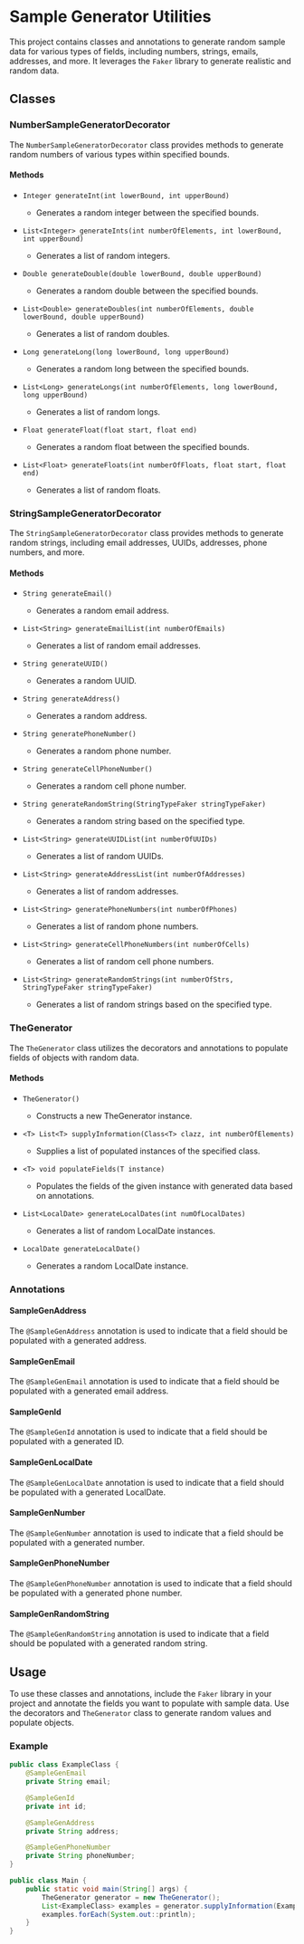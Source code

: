 # Sample Generator Utilities

This project contains classes and annotations to generate random sample data for various types of fields, including numbers, strings, emails, addresses, and more. It leverages the `Faker` library to generate realistic and random data.

## Classes

### NumberSampleGeneratorDecorator

The `NumberSampleGeneratorDecorator` class provides methods to generate random numbers of various types within specified bounds.

#### Methods

- `Integer generateInt(int lowerBound, int upperBound)`
    - Generates a random integer between the specified bounds.

- `List<Integer> generateInts(int numberOfElements, int lowerBound, int upperBound)`
    - Generates a list of random integers.

- `Double generateDouble(double lowerBound, double upperBound)`
    - Generates a random double between the specified bounds.

- `List<Double> generateDoubles(int numberOfElements, double lowerBound, double upperBound)`
    - Generates a list of random doubles.

- `Long generateLong(long lowerBound, long upperBound)`
    - Generates a random long between the specified bounds.

- `List<Long> generateLongs(int numberOfElements, long lowerBound, long upperBound)`
    - Generates a list of random longs.

- `Float generateFloat(float start, float end)`
    - Generates a random float between the specified bounds.

- `List<Float> generateFloats(int numberOfFloats, float start, float end)`
    - Generates a list of random floats.

### StringSampleGeneratorDecorator

The `StringSampleGeneratorDecorator` class provides methods to generate random strings, including email addresses, UUIDs, addresses, phone numbers, and more.

#### Methods

- `String generateEmail()`
    - Generates a random email address.

- `List<String> generateEmailList(int numberOfEmails)`
    - Generates a list of random email addresses.

- `String generateUUID()`
    - Generates a random UUID.

- `String generateAddress()`
    - Generates a random address.

- `String generatePhoneNumber()`
    - Generates a random phone number.

- `String generateCellPhoneNumber()`
    - Generates a random cell phone number.

- `String generateRandomString(StringTypeFaker stringTypeFaker)`
    - Generates a random string based on the specified type.

- `List<String> generateUUIDList(int numberOfUUIDs)`
    - Generates a list of random UUIDs.

- `List<String> generateAddressList(int numberOfAddresses)`
    - Generates a list of random addresses.

- `List<String> generatePhoneNumbers(int numberOfPhones)`
    - Generates a list of random phone numbers.

- `List<String> generateCellPhoneNumbers(int numberOfCells)`
    - Generates a list of random cell phone numbers.

- `List<String> generateRandomStrings(int numberOfStrs, StringTypeFaker stringTypeFaker)`
    - Generates a list of random strings based on the specified type.

### TheGenerator

The `TheGenerator` class utilizes the decorators and annotations to populate fields of objects with random data.

#### Methods

- `TheGenerator()`
    - Constructs a new TheGenerator instance.

- `<T> List<T> supplyInformation(Class<T> clazz, int numberOfElements)`
    - Supplies a list of populated instances of the specified class.

- `<T> void populateFields(T instance)`
    - Populates the fields of the given instance with generated data based on annotations.

- `List<LocalDate> generateLocalDates(int numOfLocalDates)`
    - Generates a list of random LocalDate instances.

- `LocalDate generateLocalDate()`
    - Generates a random LocalDate instance.

### Annotations

#### SampleGenAddress

The `@SampleGenAddress` annotation is used to indicate that a field should be populated with a generated address.

#### SampleGenEmail

The `@SampleGenEmail` annotation is used to indicate that a field should be populated with a generated email address.

#### SampleGenId

The `@SampleGenId` annotation is used to indicate that a field should be populated with a generated ID.

#### SampleGenLocalDate

The `@SampleGenLocalDate` annotation is used to indicate that a field should be populated with a generated LocalDate.

#### SampleGenNumber

The `@SampleGenNumber` annotation is used to indicate that a field should be populated with a generated number.

#### SampleGenPhoneNumber

The `@SampleGenPhoneNumber` annotation is used to indicate that a field should be populated with a generated phone number.

#### SampleGenRandomString

The `@SampleGenRandomString` annotation is used to indicate that a field should be populated with a generated random string.

## Usage

To use these classes and annotations, include the `Faker` library in your project and annotate the fields you want to populate with sample data. Use the decorators and `TheGenerator` class to generate random values and populate objects.

### Example

```java
public class ExampleClass {
    @SampleGenEmail
    private String email;

    @SampleGenId
    private int id;

    @SampleGenAddress
    private String address;

    @SampleGenPhoneNumber
    private String phoneNumber;
}

public class Main {
    public static void main(String[] args) {
        TheGenerator generator = new TheGenerator();
        List<ExampleClass> examples = generator.supplyInformation(ExampleClass.class, 10);
        examples.forEach(System.out::println);
    }
}
```